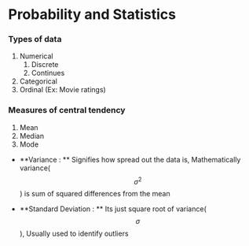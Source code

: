 # Probability and Statistics

### Types of data

1. Numerical
    1. Discrete
    2. Continues
2. Categorical
3. Ordinal (Ex: Movie ratings)

### Measures of central tendency

1. Mean
2. Median
3. Mode


* **Variance : ** Signifies how spread out the data is, Mathematically variance($$\sigma^2$$) is sum of squared differences from the mean

* **Standard Deviation : ** Its just square root of variance($$\sigma$$), Usually used to identify outliers